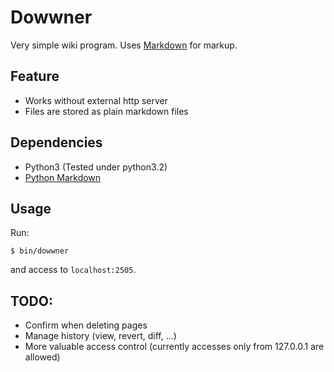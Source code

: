 Dowwner
=======

Very simple wiki program.
Uses [Markdown](http://daringfireball.net/projects/markdown/) for markup.


Feature
-------

* Works without external http server
* Files are stored as plain markdown files


Dependencies
------------

* Python3 (Tested under python3.2)
* [Python Markdown](http://pythonhosted.org/Markdown/)

Usage
-----

Run:

    $ bin/dowwner

and access to `localhost:2505`.

TODO:
-----

* Confirm when deleting pages
* Manage history (view, revert, diff, ...)
* More valuable access control (currently accesses only from 127.0.0.1 are
allowed)
